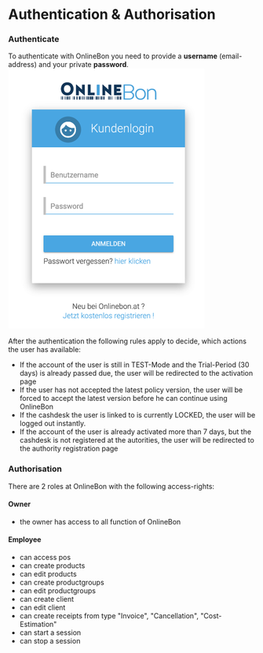 # Authentication & Authorisation

### Authenticate
To authenticate with OnlineBon you need to provide a **username** (email-address) and your private **password**.
<img src="./images/authenticate.png" width="400" />


After the authentication the following rules apply to decide, which actions the user has available:

- If the account of the user is still in TEST-Mode and the Trial-Period (30 days) is already passed due, the user will be redirected to the activation page 
- If the user has not accepted the latest policy version, the user will be forced to accept the latest version before he can continue using OnlineBon
- If the cashdesk the user is linked to is currently LOCKED, the user will be logged out instantly.
- If the account of the user is already activated more than 7 days, but the cashdesk is not registered at the autorities, the user will be redirected to the authority registration page

### Authorisation

There are 2 roles at OnlineBon with the following access-rights:

#### Owner
- the owner has access to all function of OnlineBon

#### Employee
- can access pos
- can create products
- can edit products
- can create productgroups
- can edit productgroups
- can create client
- can edit client
- can create receipts from type "Invoice", "Cancellation", "Cost-Estimation"
- can start a session
- can stop a session
